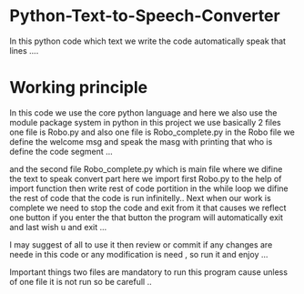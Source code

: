 # Python-Text-to-Speech-Converter
In this python code which text we write the code automatically speak that lines ....

# Working principle
In this code we use the core python language and here we also use the module package system in python in this project we use basically 2 files one file is Robo.py and also one file is Robo_complete.py in the Robo file we define the welcome msg and speak the masg with printing that who is define the code segment ...

and the second file Robo_complete.py which is main file where we difine the text to speak convert part here we import first Robo.py to the help of import function then write rest of code portition in the while loop we difine the rest of code that the code is run infinitelly.. Next when our work is complete we need to stop the code and exit from it that causes we reflect one button if you enter the that button the program will automatically exit and last wish u and exit ...

I may suggest of all to use it then review or commit if any changes are neede in this code or any modification is need , so run it and enjoy ...

Important things two files are mandatory to run this program cause unless of one file it is not run  so be carefull ..
